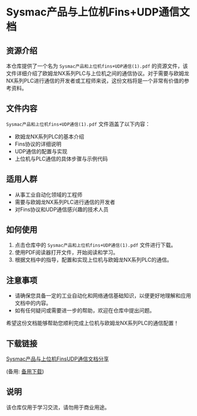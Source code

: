 # Sysmac产品与上位机Fins+UDP通信文档

## 资源介绍

本仓库提供了一个名为 `Sysmac产品和上位机fins+UDP通信(1).pdf` 的资源文件，该文件详细介绍了欧姆龙NX系列PLC与上位机之间的通信协议。对于需要与欧姆龙NX系列PLC进行通信的开发者或工程师来说，这份文档将是一个非常有价值的参考资料。

## 文件内容

`Sysmac产品和上位机fins+UDP通信(1).pdf` 文件涵盖了以下内容：

- 欧姆龙NX系列PLC的基本介绍
- Fins协议的详细说明
- UDP通信的配置与实现
- 上位机与PLC通信的具体步骤与示例代码

## 适用人群

- 从事工业自动化领域的工程师
- 需要与欧姆龙NX系列PLC进行通信的开发者
- 对Fins协议和UDP通信感兴趣的技术人员

## 如何使用

1. 点击仓库中的 `Sysmac产品和上位机fins+UDP通信(1).pdf` 文件进行下载。
2. 使用PDF阅读器打开文件，开始阅读和学习。
3. 根据文档中的指导，配置和实现上位机与欧姆龙NX系列PLC的通信。

## 注意事项

- 请确保您具备一定的工业自动化和网络通信基础知识，以便更好地理解和应用文档中的内容。
- 如有任何疑问或需要进一步的帮助，欢迎在仓库中提出问题。

希望这份文档能够帮助您顺利完成上位机与欧姆龙NX系列PLC的通信配置！

## 下载链接
[Sysmac产品与上位机FinsUDP通信文档分享](https://pan.quark.cn/s/870831e9d992) 

(备用: [备用下载](https://pan.baidu.com/s/1V11LRiH_E28C9GbA-i05Mg?pwd=1234))

## 说明

该仓库仅用于学习交流，请勿用于商业用途。
